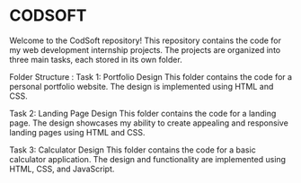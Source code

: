 # CODSOFT

Welcome to the CodSoft repository! This repository contains the code for my web development internship projects. The projects are organized into three main tasks, each stored in its own folder.

Folder Structure : 
Task 1: Portfolio Design
This folder contains the code for a personal portfolio website. The design is implemented using HTML and CSS.

Task 2: Landing Page Design
This folder contains the code for a landing page. The design showcases my ability to create appealing and responsive landing pages using HTML and CSS.

Task 3: Calculator Design
This folder contains the code for a basic calculator application. The design and functionality are implemented using HTML, CSS, and JavaScript.

